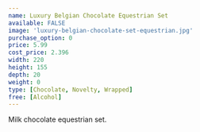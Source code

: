 ```yaml
---
name: Luxury Belgian Chocolate Equestrian Set
available: FALSE
image: 'luxury-belgian-chocolate-set-equestrian.jpg'
purchase_option: 0
price: 5.99
cost_price: 2.396
width: 220
height: 155
depth: 20
weight: 0
type: [Chocolate, Novelty, Wrapped]
free: [Alcohol]
---
```

Milk chocolate equestrian set.